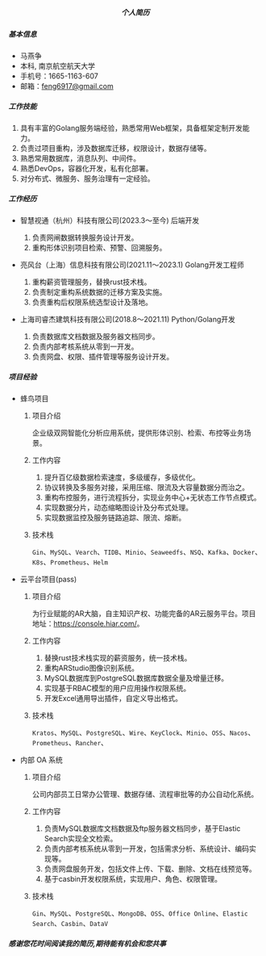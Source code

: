 <h5 align = "center">个人简历</h5>

##### 基本信息

- 马燕争
- 本科, 南京航空航天大学
- 手机号：1665-1163-607
- 邮箱：<feng6917@gmail.com>

##### 工作技能

1. 具有丰富的Golang服务端经验，熟悉常用Web框架，具备框架定制开发能力。
2. 负责过项目重构，涉及数据库迁移，权限设计，数据存储等。
3. 熟悉常用数据库，消息队列、中间件。
4. 熟悉DevOps，容器化开发，私有化部署。
5. 对分布式、微服务、服务治理有一定经验。

##### 工作经历

- 智慧视通（杭州）科技有限公司(2023.3～至今) 后端开发
  1. 负责网闸数据转换服务设计开发。
  2. 重构形体识别项目检索、预警、回溯服务。  

- 亮风台（上海）信息科技有限公司(2021.11～2023.1) Golang开发工程师
  1. 重构薪资管理服务，替换rust技术栈。
  2. 负责制定重构系统数据的迁移方案及实施。
  3. 负责重构后权限系统选型设计及落地。
  
- 上海司睿杰建筑科技有限公司(2018.8～2021.11) Python/Golang开发
  1. 负责数据库文档数据及服务器文档同步。
  2. 负责内部考核系统从零到一开发。
  3. 负责网盘、权限、插件管理等服务设计开发。

##### 项目经验

- 蜂鸟项目

    1. 项目介绍

        企业级双网智能化分析应用系统，提供形体识别、检索、布控等业务场景。

    2. 工作内容
        1. 提升百亿级数据检索速度，多级缓存，多级优化。
        2. 协议转换及多服务对接，采用压缩、限流及大容量数据分而治之。
        3. 重构布控服务，进行流程拆分，实现业务中心+无状态工作节点模式。
        4. 实现数据分片，动态缩略图设计及分布式处理。
        5. 实现数据监控及服务链路追踪、限流、熔断。

    3. 技术栈

        `Gin`、`MySQL`、`Vearch`、`TIDB`、`Minio`、`Seaweedfs`、`NSQ`、`Kafka`、`Docker`、`K8s`、`Prometheus`、`Helm`

- 云平台项目(pass)

    1. 项目介绍

        为行业赋能的AR大脑，自主知识产权、功能完备的AR云服务平台。项目地址：<https://console.hiar.com/>。

    2. 工作内容
        1. 替换rust技术栈实现的薪资服务，统一技术栈。
        2. 重构ARStudio图像识别系统。
        3. MySQL数据库到PostgreSQL数据库数据全量及增量迁移。
        4. 实现基于RBAC模型的用户应用操作权限系统。
        5. 开发Excel通用导出插件，自定义导出格式。

    3. 技术栈

        `Kratos`、`MySQL`、`PostgreSQL`、`Wire`、`KeyClock`、`Minio`、`OSS`、`Nacos`、`Prometheus`、`Rancher`、

- 内部 OA 系统
    1. 项目介绍

        公司内部员工日常办公管理、数据存储、流程审批等的办公自动化系统。

    2. 工作内容
        1. 负责MySQL数据库文档数据及ftp服务器文档同步，基于Elastic Search实现全文检索。
        2. 负责内部考核系统从零到一开发，包括需求分析、系统设计、编码实现等。
        3. 负责网盘服务开发，包括文件上传、下载、删除、文档在线预览等。
        4. 基于casbin开发权限系统，实现用户、角色、权限管理。

    3. 技术栈

        `Gin`、`MySQL`、`PostgreSQL`、`MongoDB`、`OSS`、`Office Online`、`Elastic Search`、`Casbin`、`DataV`

##### 感谢您花时间阅读我的简历,期待能有机会和您共事
